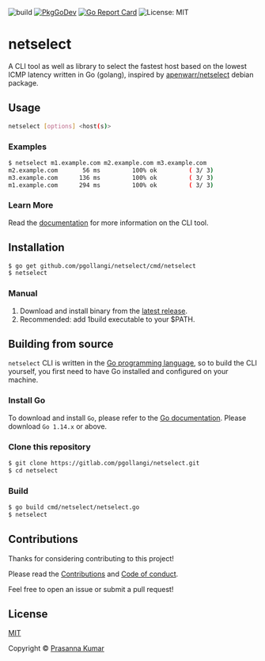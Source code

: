 ![build](https://github.com/pgollangi/netselect/workflows/build/badge.svg?branch=master)
[![PkgGoDev](https://pkg.go.dev/badge/github.com/pgollangi/netselect)](https://pkg.go.dev/github.com/pgollangi/netselect)
[![Go Report Card](https://goreportcard.com/badge/github.com/pgollangi/netselect)](https://goreportcard.com/report/github.com/pgollangi/netselect)
![License: MIT](https://img.shields.io/github/license/pgollangi/netselect)

# netselect

A CLI tool as well as library to select the fastest host based on the lowest ICMP latency written in Go (golang), inspired by [apenwarr/netselect](https://github.com/apenwarr/netselect) debian package.

## Usage

```sh
netselect [options] <host(s)>
```
### Examples
```sh
$ netselect m1.example.com m2.example.com m3.example.com
m2.example.com       56 ms         100% ok         ( 3/ 3)
m3.example.com      136 ms         100% ok         ( 3/ 3)
m1.example.com      294 ms         100% ok         ( 3/ 3)
```
### Learn More

Read the  [documentation](https://pgollangi.com/netselect)  for more information on the CLI tool.

## Installation 

```sh
$ go get github.com/pgollangi/netselect/cmd/netselect
$ netselect
```

### Manual

1. Download and install binary from the [latest release](https://github.com/pgollangi/netselect/releases/latest).
2. Recommended: add 1build executable to your $PATH.

## Building from source

`netselect` CLI is written in the [Go programming language](https://golang.org/), so to build the CLI yourself, you first need to have Go installed and configured on your machine.

 ### Install Go

To download and install  `Go`, please refer to the  [Go documentation](https://golang.org/doc/install). Please download  `Go 1.14.x`  or above.

### Clone this repository
```sh
$ git clone https://gitlab.com/pgollangi/netselect.git
$ cd netselect
```
### Build

```sh
$ go build cmd/netselect/netselect.go
$ netselect

```

## Contributions
Thanks for considering contributing to this project!

Please read the [Contributions](.github/CONTRIBUTING.md) and [Code of conduct](.github/CODE_OF_CONDUCT.md). 

Feel free to open an issue or submit a pull request!

## License

[MIT](LICENSE)

Copyright © [Prasanna Kumar](https://pgollangi.com)